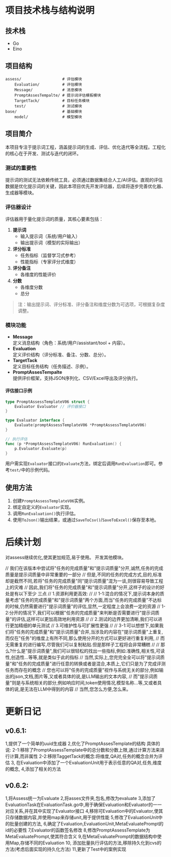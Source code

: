 
# 项目技术栈与结构说明

## 技术栈
- Go
- Eino

## 项目结构
```
assess/                  # 评估模块
    Evaluation/          # 评估模块
    Message/             # 消息模块
    PromptAssesTempalte/ # 提示词评估模板模块
    TargetTack/          # 目标任务模块
    test/                # 测试模块
base/                    # 基础模块
    model/               # 模型模块
```

## 项目简介
本项目专注于提示词工程，涵盖提示词的生成、评估、优化迭代等全流程。工程化的核心在于开发、测试与迭代的闭环。

### 测试的重要性
提示词的测试无法依赖传统工具，必须通过数据集结合人工/AI评估。直观的评估数据是优化提示词的关键，因此本项目优先开发评估器，后续将逐步完善优化器、生成器等模块。

### 评估器设计
评估器用于量化提示词的质量，其核心要素包括：
1. **提示词**
   - 输入提示词（系统/用户输入）
   - 输出提示词（模型的实际输出）
2. **评分标准**
   - 任务指标（监督学习式参考）
   - 性能指标（专家评分式维度）
3. **评分备注**
   - 各维度的性能评价
4. **分数**
   - 各维度分数
   - 总分

> 注：输出提示词、评分标准、评分备注和维度分数为可选项，可根据复杂度调整。

### 模块功能
- **Message**  
  定义消息结构（角色：系统/用户/assistant/tool + 内容）。
- **Evaluation**  
  定义评价结构（评分标准、备注、分数、总分）。
- **TargetTack**  
  定义目标任务结构（任务描述、示例）。
- **PromptAssesTempalte**  
  提供评价框架，支持JSON序列化、CSV/Excel导出及评分执行。

#### 评估接口示例
```go
type PromptAssessTemplateV06 struct {
    Evaluator Evaluator // 评价器接口
}

type Evaluator interface {
    Evaluate(promptAssessTemplateV06 *PromptAssessTemplateV06) 
}

// 执行评估
func (p *PromptAssessTemplateV06) RunEvaluation() {
    p.Evaluator.Evaluate(p)
}
```
用户需实现`Evaluator`接口的`Evaluate`方法，绑定后调用`RunEvaluation`即可。参考`test/`中的示例代码。

## 使用方法
1. 创建`PromptAssessTemplateV06`实例。
2. 绑定自定义的`Evaluator`实现。
3. 调用`RunEvaluation()`执行评估。
4. 使用`ToJson()`输出结果，或通过`SaveToCsv()`/`SaveToExcel()`保存至本地。

# 后续计划
对assess继续优化,使其更加规范,易于使用。
开发其他模块。

// 我们在该版本中尝试将"任务的完成质量"和"提示词质量"分开,诚然,任务的完成质量是提示词质量中非常重要的一部分
// 但是,不同的任务的完成方式,目的,标准却是截然不同,若将"任务的完成质量"同"提示词质量"混为一谈,则很容易导致工程上的灾难
// 因此,我们将"任务的完成质量"和"提示词质量"分开,这样子的设计的好处是有以下至少 三点
// 1.资源利用更高效:
//
//	1-1:混合的情况下,提示词本身的质量考虑"任务的完成质量"和"提示词质量"两个方面,而当"任务的完成质量"不达标的时候,仍然需要进行"提示词质量"的评估,显然,一定程度上会浪费一定的资源
//	1-2:分开的情况下,我们可以根据"任务的完成质量"来判断是否需要进行"提示词质量"的评估,这样可以更加高效地利用资源
//
// 2.测试的边界更加清晰,我们可以进行更加精细的单元测试
// 3.可维护性与可扩展性更强
//
//	3-1:可以想想下,如果我们将"任务的完成质量"和"提示词质量"合并,当涉及的内容在"提示词质量"上重复,而仅在"任务"的维度上有所不同,那么使用分开的方式可以更好进行重复利用,
//		而无需重复的进行编写,尽管我们可以复制粘贴.但是那样子工程将会非常糟糕
//
// 那么?什么是"提示词质量",我们可以很轻松的找出一些指标,例如:准确性,相关性,可读性,创造性...等等,就是类似于此的指标
// 当然,实际上,您完完全全可以将"提示词质量"和"任务的完成质量"进行任意的转换或者是混合,本质上,它们只是为了完成评测任务而存在的概念
// 您也可以将"任务的完成质量"视作与系统无关的部分,例如输出的json,文档,图片等,又或者具体的说,是LLM输出的文本内容,
// 而"提示词质量"则是与系统相关的部分,例如响应时间,token使用情况,模型名称...等,又或者具体的说,是无法在LLM中得到的内容
// 当然,您怎么方便,怎么来。

# 更新日记
## v0.6.1:
1,提供了一个简单的uuid生成器
2,优化了PromptAssesTemplate的结构
  具体的说:
  2-1:移除了PromptAssessTemplate中的总分数和分数上限,通过计算方法来进行计算,而非属性
  2-2:移除TaggetTack的概念:将维度,QA对,任务的概念合并为评估
3, 在Evaluation中添加了一个EvaluationUnit用于表示任意的QA对,任务,维度的概念,
4,添加了相关的方法

## v0.6.2:
1,将Assess统一为Evaluate
2,将asses文件夹,包名,修改为evaluate
3,添加了EvaluationTask在EvaluationTask.go中,用于确保Evaluation和Evaluator的一一对应关系,并在其中实现了Evaluator接口
4,移除可Evaluation中的Evaluator,使其只存储数据内容,并使用map来存储unit,用于提供性能
5,修改了EvaluationUnit中的批量创建的方法,
6,确定了Evaluation,EvaluationUnit,MetaEvaluatePrompt的id的必要性
7,Evaluator的函数签名修改
8,修改PromptAssessTemplate为MetaEvaluatePrompt,使其符合含义
9,在MetaEvaluatePrompt的数据结构中使用Map,存储不同的Evaluation
10, 添加批量执行评估的方法,移除持久化到cvs的方法(考虑后面实现的持久化方法)
11,更新了Test中的案例实现 

